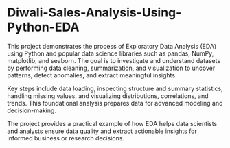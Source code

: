 # Diwali-Sales-Analysis-Using-Python-EDA
This project demonstrates the process of Exploratory Data Analysis (EDA) using Python and popular data science libraries such as pandas, NumPy, matplotlib, and seaborn. The goal is to investigate and understand datasets by performing data cleaning, summarization, and visualization to uncover patterns, detect anomalies, and extract meaningful insights.

Key steps include data loading, inspecting structure and summary statistics, handling missing values, and visualizing distributions, correlations, and trends. This foundational analysis prepares data for advanced modeling and decision-making.

The project provides a practical example of how EDA helps data scientists and analysts ensure data quality and extract actionable insights for informed business or research decisions.
